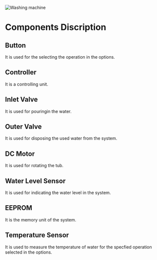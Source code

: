 ![Washing machine](https://user-images.githubusercontent.com/98962050/154833202-33dd7d5d-fb45-430e-97df-d7a0abfc114f.jpg)

# Components Discription
## Button
It is used for the selecting the operation in the options.
## Controller
It is a controlling unit.
## Inlet Valve
It is used for pouringin the water.
## Outer Valve
It is used for disposing the used water from the system.
## DC Motor
It is used for rotating the tub.
## Water Level Sensor
It is used for indicating the water level in the system.
## EEPROM
It is the memory unit of the system.
## Temperature Sensor 
It is used to measure the temperature of water for the specfied operation selected in the options.
